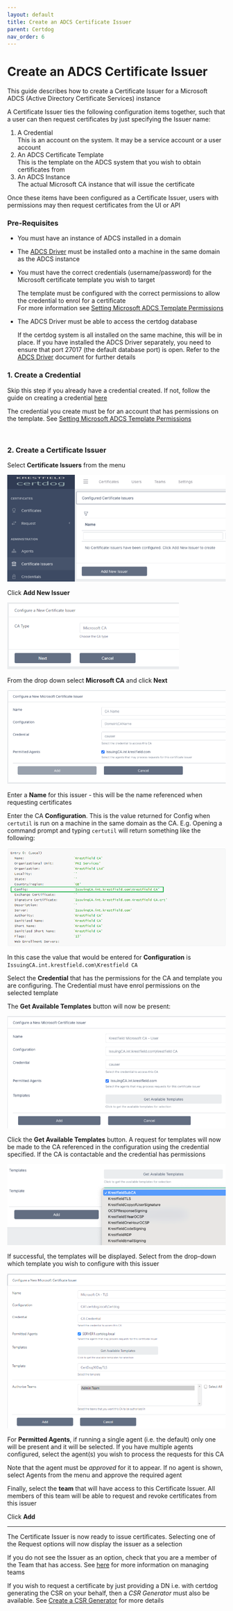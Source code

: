 ```yaml
---
layout: default
title: Create an ADCS Certificate Issuer
parent: Certdog
nav_order: 6
---
```

# Create an ADCS Certificate Issuer

  

This guide describes how to create a Certificate Issuer for a Microsoft ADCS (Active Directory Certificate Services) instance  

A Certificate Issuer ties the following configuration items together, such that a user can then request certificates by just specifying the Issuer name:  

1. A Credential  
   This is an account on the system. It may be a service account or a user account
3. An ADCS Certificate Template  
   This is the template on the ADCS system that you wish to obtain certificates from
4. An ADCS Instance  
   The actual Microsoft CA instance that will issue the certificate

  

Once these items have been configured as a Certificate Issuer, users with permissions may then request certificates from the UI or API  



### Pre-Requisites

* You must have an instance of ADCS installed in a domain

* The [ADCS Driver](adcsdriver.html) must be installed onto a machine in the same domain as the ADCS instance

* You must have the correct credentials (username/password) for the Microsoft certificate template you wish to target  
  
   The template must be configured with the correct permissions to allow the credential to enrol for a certificate  
   For more information see [Setting Microsoft ADCS Template Permissions](https://krestfield.github.io/docs/pki/setting_adcs_template_permissions.html)
   
* The ADCS Driver must be able to access the certdog database  

   If the certdog system is all installed on the same machine, this will be in place. If you have installed the ADCS Driver separately, you need to ensure that port 27017 (the default database port) is open. Refer to the [ADCS Driver](adcsdriver.html)  document for further details

  



### 1. Create a Credential

   Skip this step if you already have a credential created.  If not, follow the guide on creating a credential [here](credentials.html)  

   The credential you create must be for an account that has permissions on the template. See [Setting Microsoft ADCS Template Permissions](setting_adcs_template_permissions.html)  

​     

### 2. Create a Certificate Issuer

   Select **Certificate Issuers** from the menu  

<img src=".\images\new_ms_issuer.png" alt="image-20210620094636154" style="zoom: 67%;" />

   Click **Add New Issuer**  

<img src=".\images\new_ms_ca_issuer.png" alt="image-20210116161811294" style="zoom:67%;" />

   From the drop down select **Microsoft CA** and click **Next**  

<img src=".\images\ms_issuer_1.png" alt="image-20210125143720260" style="zoom:67%;" />

Enter a **Name** for this issuer - this will be the name referenced when requesting certificates  

Enter the CA **Configuration**. This is the value returned for Config when ``certutil`` is run on a machine in the same domain as the CA. E.g. Opening a command prompt and typing ``certutil`` will return something like the following:  

![image-20210620094957527](.\images\ms-ca-certutil.png)


In this case the value that would be entered for **Configuration** is ``IssuingCA.int.krestfield.com\Krestfield CA``  

Select the **Credential** that has the permissions for the CA and template you are configuring. The Credential must have enrol permissions on the selected template  

The **Get Available Templates** button will now be present:  

<img src=".\images\ms_issuer_2.png" alt="image-20210125144250008" style="zoom:67%;" />

Click the **Get Available Templates** button. A request for templates will now be made to the CA referenced in the configuration using the credential specified. If the CA is contactable and the credential has permissions  

<img src=".\images\ms_issuer_3.png" alt="image-20210125144417207" style="zoom:67%;" />

If successful, the templates will be displayed. Select from the drop-down which template you wish to configure with this issuer  

<img src=".\images\msca-setup.png" alt="image-20210620095612254" style="zoom:67%;" />

For **Permitted Agents**, if running a single agent (i.e. the default) only one will be present and it will be selected. If you have multiple agents configured, select the agent(s) you wish to process the requests for this CA  

Note that the agent must be *approved* for it to appear. If no agent is shown, select Agents from the menu and approve the required agent  

Finally, select the **team** that will have access to this Certificate Issuer. All members of this team will be able to request and revoke certificates from this issuer

Click **Add**  

---

The Certificate Issuer is now ready to issue certificates. Selecting one of the Request options will now display the issuer as a selection  

If you do not see the Issuer as an option, check that you are a member of the Team that has access. See [here](teams.html) for more information on managing teams

If you wish to request a certificate by just providing a DN i.e. with certdog generating the CSR on your behalf, then a *CSR Generator* must also be available. See [Create a CSR Generator](create_csr_generator.html) for more details

